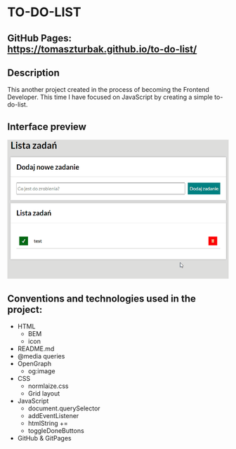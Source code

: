 # TO-DO-LIST

## GitHub Pages: https://tomaszturbak.github.io/to-do-list/

## Description

This another project created in the process of becoming the Frontend Developer. This time I have focused on JavaScript by creating a simple to-do-list.

## Interface preview

![preview](https://github.com/TomaszTurbak/to-do-list/blob/master/images/preview.gif?raw=true)

## Conventions and technologies used in the project:

- HTML
  - BEM
  - icon
- README.md
- @media queries
- OpenGraph
  - og:image
- CSS
  - normlaize.css
  - Grid layout
- JavaScript
  - document.querySelector
  - addEventListener
  - htmlString +=
  - toggleDoneButtons
- GitHub & GitPages
